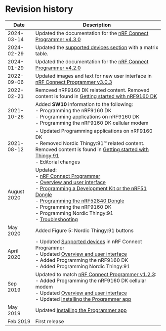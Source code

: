 # Revision history

| Date       | Description                                                                                                                                                                                  |
|------------|----------------------------------------------------------------------------------------------------------------------------------------------------------------------------------------------|
| 2024-03-14 | Updated the documentation for the [nRF Connect Programmer v4.3.0](https://github.com/NordicSemiconductor/pc-nrfconnect-programmer/blob/main/Changelog.md)                                               |
| 2024-02-29 | Updated the [supported devices section](index.md#supported-devices) with a matrix table.                                               |
| 2024-01-29 | Updated the documentation for the [nRF Connect Programmer v4.2.0](https://github.com/NordicSemiconductor/pc-nrfconnect-programmer/blob/main/Changelog.md)                                               |
| 2022-09-06 | Updated images and text for new user interface in [nRF Connect Programmer v3.0.3](https://github.com/NordicSemiconductor/pc-nrfconnect-programmer/blob/main/Changelog.md#303---2022-06-17)                                               |
| 2022-02-21 | Removed nRF9160 DK related content. Removed content is found in [Getting started with nRF9160 DK](https://docs.nordicsemi.com/bundle/ncs-latest/page/nrf/device_guides/working_with_nrf/nrf91/nrf9160_gs.html)                         |
| 2021-10-26 | Added **SW10** information to the following:</br>   - Programming the nRF9160 DK</br>   - Programming applications on nRF9160 DK</br>   - Programming the nRF9160 DK cellular modem |
| 2021-08-12 | - Updated Programming applications on nRF9160 DK</br>   - Removed Nordic Thingy:91™ related content. Removed content is found in [Getting started with Thingy:91](https://docs.nordicsemi.com/bundle/ncs-latest/page/nrf/device_guides/working_with_nrf/nrf91/thingy91_gsg.html)</br>   - Editorial changes |
| August 2020 | Updated:</br>   - [nRF Connect Programmer](index.md)</br>   - [Overview and user interface](overview.md)</br>   - [Programming a Development Kit or the nRF51 Dongle](programming_dk.md)</br>   - [Programming the nRF52840 Dongle](programming_dongle.md)</br>   - Programming the nRF9160 DK</br>   - Programming Nordic Thingy:91</br>   - [Troubleshooting](troubleshooting.md) |
| May 2020    | Added Figure 5: Nordic Thingy:91 buttons                                                                     |
| April 2020  | - Updated [Supported devices](index.md) in nRF Connect Programmer</br>   - Updated [Overview and user interface](overview.md)</br>   - Added Programming the nRF9160 DK</br>   - Added Programming Nordic Thingy:91 |
| Sep 2019   | Updated to match [nRF Connect Programmer v1.2.3](https://github.com/NordicSemiconductor/pc-nrfconnect-programmer/blob/main/Changelog.md#123---2019-08-30):</br>   - Added Programming the nRF9160 DK cellular modem</br>   - Updated [Overview and user interface](overview.md)</br>   - Updated [Installing the Programmer app](installing.md) |
| May 2019   | Updated [Installing the Programmer app](installing.md)                                                                   |
| Feb 2019   | First release                                                                                                                                                                              |
